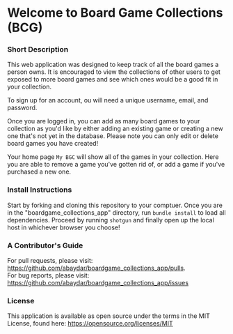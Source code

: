 # Welcome to Board Game Collections (BCG)

### Short Description

This web application was designed to keep track of all the board games a person owns.  It is encouraged to view the collections of other users to get exposed to more board games and see which ones would be a good fit in your collection.

To sign up for an account, ou will need a unique username, email, and password.

Once you are logged in, you can add as many board games to your collection as you'd like by either adding an existing game or creating a new one that's not yet in the database.  Please note you can only edit or delete board games you have created!

Your home page `My BGC` will show all of the games in your collection. Here you are able to remove a game you've gotten rid of, or add a game if you've purchased a new one.


### Install Instructions

Start by forking and cloning this repository to your comptuer.  Once you are in the "boardgame_collections_app" directory, run `bundle install` to load all dependencies.  Proceed by running `shotgun` and finally open up the local host in whichever browser you choose!

### A Contributor's Guide

For pull requests, please visit: <https://github.com/abaydar/boardgame_collections_app/pulls>.  
For bug reports, please visit: <https://github.com/abaydar/boardgame_collections_app/issues>

### License 

This application is available as open source under the terms in the MIT License, found here: <https://opensource.org/licenses/MIT>